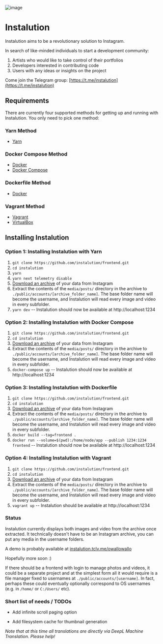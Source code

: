 ![image](https://user-images.githubusercontent.com/595446/177451446-55fcc030-04ec-4ed7-9a69-d5ccfc0b53d8.png)

# Instalution

Instalution aims to be a revolutionary solution to Instagram.

In search of like-minded individuals to start a development community:

1) Artists who would like to take control of their portfolios
2) Developers interested in contributing code
3) Users with any ideas or insights on the project

Come join the Telegram group: [https://t.me/instalution](https://t.me/instalution)

## Requirements

There are currently four supported methods for getting up and running with Instalution. You only need to pick one method:

### Yarn Method

- [Yarn](https://yarnpkg.com/)

### Docker Compose Method

- [Docker](https://docs.docker.com/get-docker/)
- [Docker Compose](https://docs.docker.com/compose/install/)

### Dockerfile Method

- [Docker](https://docs.docker.com/get-docker/)

### Vagrant Method

- [Vagrant](https://vagrantup.com/)
- [VirtualBox](https://virtualbox.org/)

## Installing Instalution

### Option 1: Installing Instalution with Yarn
1) `git clone https://github.com/instalution/frontend.git`
2) `cd instalution`
3) `yarn`
4) `yarn next telemetry disable`
5) [Download an archive](https://help.instagram.com/181231772500920) of your data from Instagram
6) Extract the contents of the `media/posts/` directory in the archive to `./public/accounts/[archive_folder_name]`. The base folder name will become the username, and Instalution will read every image and video in every subfolder.
7) `yarn dev` -- Instalution should now be available at http://localhost:1234

### Option 2: Installing Instalution with Docker Compose
1) `git clone https://github.com/instalution/frontend.git`
2) `cd instalution`
3) [Download an archive](https://help.instagram.com/181231772500920) of your data from Instagram
4) Extract the contents of the `media/posts/` directory in the archive to `./public/accounts/[archive_folder_name]`. The base folder name will become the username, and Instalution will read every image and video in every subfolder.
5) `docker-compose up` -- Instalution should now be available at http://localhost:1234

### Option 3: Installing Instalution with Dockerfile

1) `git clone https://github.com/instalution/frontend.git`
2) `cd instalution`
3) [Download an archive](https://help.instagram.com/181231772500920) of your data from Instagram
4) Extract the contents of the `media/posts/` directory in the archive to `./public/accounts/[archive_folder_name]`. The base folder name will become the username, and Instalution will read every image and video in every subfolder.
5) `docker build --tag=frontend .`
6) `docker run --volume=$(pwd):/home/node/app --publish 1234:1234 frontend` -- Instalution should now be available at http://localhost:1234

### Option 4: Installing Instalution with Vagrant
1) `git clone https://github.com/instalution/frontend.git`
2) `cd instalution`
3) [Download an archive](https://help.instagram.com/181231772500920) of your data from Instagram
4) Extract the contents of the `media/posts/` directory in the archive to `./public/accounts/[archive_folder_name]`. The base folder name will become the username, and Instalution will read every image and video in every subfolder.
5) `vagrant up` -- Instalution should be available at http://localhost:1234

### Status

Instalution currently displays both images and video from the archive once extracted. It technically doesn't have to be an Instagram archive, you can put any media in the username folders.

A demo is probably available at [instalution.tclv.me/owallowallo](https://instalution.tclv.me/owallowallo)

Hopefully more soon :)

If there should be a frontend with login to manage photos and videos, it could be a separate project and at the simplest form all it would require is a file manager fixed to usernames at `./public/accounts/[username]`. In fact, perhaps these could eventually optionally correspond to OS usernames (e.g. in `/home/` or `C:/Users/` etc).

### Short list of needs / TODOs

- Add infinite scroll paging option

- Add filesystem cache for thumbnail generation

*Note that at this time all translations are directly via DeepL Machine Translation. Please help!*
